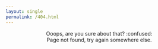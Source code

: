```yaml
---
layout: single
permalink: /404.html
---
```


<center>Ooops, are you sure about that? :confused: </center>
<center>Page not found, try again somewhere else.</center>